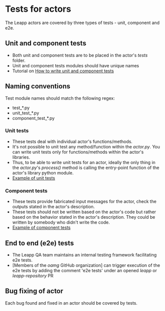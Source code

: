 # Tests for actors

The Leapp actors are covered by three types of tests - unit, component and e2e.

## Unit and component tests

- Both unit and component tests are to be placed in the actor's _tests_ folder.
- Unit and component tests modules should have unique names
- Tutorial on [How to write unit and component tests](tutorials/unit-testing)

## Naming conventions

Test module names should match the following regex:
- test_*.py
- unit_test_*.py
- component_test_*.py


### Unit tests

- These tests deal with individual actor's functions/methods.
- It's not possible to unit test any method/function within the *actor.py*. You can write unit tests only for functions/methods within the actor's libraries.
- Thus, to be able to write unit tests for an actor, ideally the only thing in the _actor.py_'s _process()_ method is calling the entry-point function of the actor's library python module.
- [Example of unit tests](https://github.com/oamg/leapp-repository/blob/main/repos/system_upgrade/common/actors/checkbootavailspace/tests/unit_test_checkbootavailspace.py)

### Component tests

- These tests provide fabricated input messages for the actor, check the outputs stated in the actor's description.
- These tests should not be written based on the actor's code but rather based on the behavior stated in the actor's description. They could be written by somebody who didn't write the code.
- [Example of component tests](https://github.com/oamg/leapp-repository/blob/main/repos/system_upgrade/common/actors/checknfs/tests/test_checknfs.py)

## End to end (e2e) tests

- The Leapp QA team maintains an internal testing framework facilitating e2e tests.
- [Members of the *oamg* GitHub organization] can trigger execution of the e2e tests by adding the comment 'e2e tests' under an opened *leapp* or *leapp-repository* PR

## Bug fixing of actor

Each bug found and fixed in an actor should be covered by tests.
